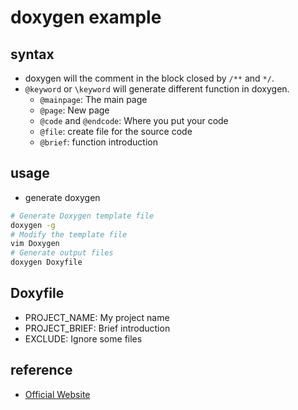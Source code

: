 # doxygen example

## syntax

* doxygen will the comment in the block closed by `/**` and `*/`.
* `@keyword` or `\keyword` will generate different function in doxygen.
  - `@mainpage`: The main page
  - `@page`: New page
  - `@code` and `@endcode`: Where you put your code 
  - `@file`: create file for the source code
  - `@brief`: function introduction

## usage

* generate doxygen

```bash
# Generate Doxygen template file
doxygen -g
# Modify the template file
vim Doxygen
# Generate output files
doxygen Doxyfile
```

## Doxyfile

* PROJECT_NAME: My project name
* PROJECT_BRIEF: Brief introduction
* EXCLUDE: Ignore some files

## reference

* [Official Website](https://www.doxygen.nl/index.html)
